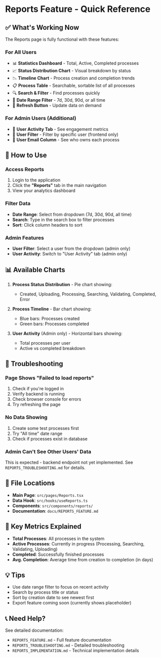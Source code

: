 # Reports Feature - Quick Reference

## ✅ What's Working Now

The Reports page is fully functional with these features:

### For All Users
- 📊 **Statistics Dashboard** - Total, Active, Completed processes
- 📈 **Status Distribution Chart** - Visual breakdown by status
- 📉 **Timeline Chart** - Process creation and completion trends
- 📋 **Process Table** - Searchable, sortable list of all processes
- 🔍 **Search & Filter** - Find processes quickly
- 📅 **Date Range Filter** - 7d, 30d, 90d, or all time
- 🔄 **Refresh Button** - Update data on demand

### For Admin Users (Additional)
- 👥 **User Activity Tab** - See engagement metrics
- 👤 **User Filter** - Filter by specific user (frontend only)
- 📧 **User Email Column** - See who owns each process

## 🚀 How to Use

### Access Reports
1. Login to the application
2. Click the **"Reports"** tab in the main navigation
3. View your analytics dashboard

### Filter Data
- **Date Range**: Select from dropdown (7d, 30d, 90d, all time)
- **Search**: Type in the search box to filter processes
- **Sort**: Click column headers to sort

### Admin Features
- **User Filter**: Select a user from the dropdown (admin only)
- **User Activity**: Switch to "User Activity" tab (admin only)

## 📊 Available Charts

1. **Process Status Distribution** - Pie chart showing:
   - Created, Uploading, Processing, Searching, Validating, Completed, Error

2. **Process Timeline** - Bar chart showing:
   - Blue bars: Processes created
   - Green bars: Processes completed

3. **User Activity** (Admin only) - Horizontal bars showing:
   - Total processes per user
   - Active vs completed breakdown

## 🔧 Troubleshooting

### Page Shows "Failed to load reports"
1. Check if you're logged in
2. Verify backend is running
3. Check browser console for errors
4. Try refreshing the page

### No Data Showing
1. Create some test processes first
2. Try "All time" date range
3. Check if processes exist in database

### Admin Can't See Other Users' Data
This is expected - backend endpoint not yet implemented. See `REPORTS_TROUBLESHOOTING.md` for details.

## 📁 File Locations

- **Main Page**: `src/pages/Reports.tsx`
- **Data Hook**: `src/hooks/useReports.ts`
- **Components**: `src/components/reports/`
- **Documentation**: `docs/REPORTS_FEATURE.md`

## 🎯 Key Metrics Explained

- **Total Processes**: All processes in the system
- **Active Processes**: Currently in progress (Processing, Searching, Validating, Uploading)
- **Completed**: Successfully finished processes
- **Avg. Completion**: Average time from creation to completion (in days)

## 💡 Tips

- Use date range filter to focus on recent activity
- Search by process title or status
- Sort by creation date to see newest first
- Export feature coming soon (currently shows placeholder)

## 📞 Need Help?

See detailed documentation:
- `REPORTS_FEATURE.md` - Full feature documentation
- `REPORTS_TROUBLESHOOTING.md` - Detailed troubleshooting
- `REPORTS_IMPLEMENTATION.md` - Technical implementation details
